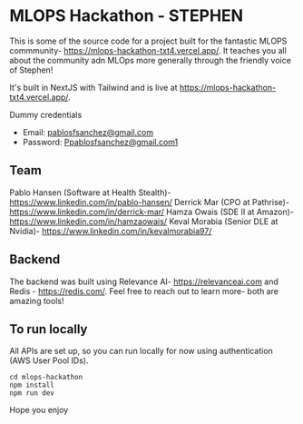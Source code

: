 # MLOPS Hackathon - STEPHEN

This is some of the source code for a project built for the fantastic MLOPS commmunity- https://mlops-hackathon-txt4.vercel.app/. It teaches you all about the community adn MLOps more generally through the friendly voice of Stephen!

It's built in NextJS with Tailwind and is live at https://mlops-hackathon-txt4.vercel.app/.

Dummy credentials
- Email: pablosfsanchez@gmail.com
- Password: Ppablosfsanchez@gmail.com1

## Team

Pablo Hansen (Software at Health Stealth)- https://www.linkedin.com/in/pablo-hansen/
Derrick Mar (CPO at Pathrise)- https://www.linkedin.com/in/derrick-mar/
Hamza Owais (SDE II at Amazon)- https://www.linkedin.com/in/hamzaowais/
Keval Morabia (Senior DLE at Nvidia)- https://www.linkedin.com/in/kevalmorabia97/

## Backend

The backend was built using Relevance AI- https://relevanceai.com and Redis - https://redis.com/. Feel free to reach out to learn more- both are amazing tools!

## To run locally

All APIs are set up, so you can run locally for now using authentication (AWS User Pool IDs).

```
cd mlops-hackathon
npm install
npm run dev
```

Hope you enjoy
